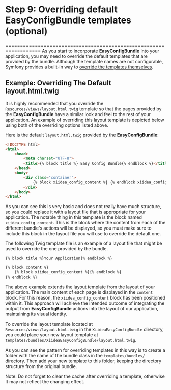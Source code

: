 # Step 9: Overriding default EasyConfigBundle templates (optional)
==================================================================
As you start to incorporate **EasyConfigBundle** into your application, you may need to override the default templates that are provided by the bundle. Although the template names are not configurable, Symfony provides a built-in way to [override the templates themselves](https://symfony.com/doc/current/bundles/override.html).

Example: Overriding The Default layout.html.twig
------------------------------------------------
It is highly recommended that you override the `Resources/views/layout.html.twig` template so that the pages provided by the **EasyConfigBundle** have a similar look and feel to the rest of your application. An example of overriding this layout template is depicted below using both of the overriding options listed above.

Here is the default `layout.html.twig` provided by the **EasyConfigBundle**:
```html
<!DOCTYPE html>
<html>
    <head>
        <meta charset="UTF-8">
        <title>{% block title %} Easy Config Bundle{% endblock %}</title>
    </head>
    <body>
        <div class="container">
            {% block xiidea_config_content %} {% endblock xiidea_config_content %}
        </div>
    </body>
</html>
```
As you can see this is very basic and does not really have much structure, so you could replace it with a layout file that is appropriate for your application. The notable thing in this template is the block named `xiidea_config_content`. This is the block where the content from each of the different bundle's actions will be displayed, so you must make sure to include this block in the layout file you will use to override the default one.

The following Twig template file is an example of a layout file that might be used to override the one provided by the bundle.

```html
{% block title %}Your Application{% endblock %}

{% block content %}
    {% block xiidea_config_content %}{% endblock %}
{% endblock %}
```
The above example extends the layout template from the layout of your application. The main content of each page is displayed in the `content` block. For this reason, the `xiidea_config_content` block has been positioned within it. This approach will achieve the intended outcome of integrating the output from **EasyConfigBundle** actions into the layout of our application, maintaining its visual identity.

To override the layout template located at `Resources/views/layout.html.twig` in the `XiideaEasyConfigBundle` directory, you could place your new layout template at `templates/bundles/XiideaEasyConfigBundle/layout.html.twig`.

As you can see the pattern for overriding templates in this way is to create a folder with the name of the bundle class in the `templates/bundles/` directory. Then add your new template to this folder, keeping the directory structure from the original bundle.

Note: Do not forget to clear the cache after overriding a template, otherwise It may not reflect the changing effect.